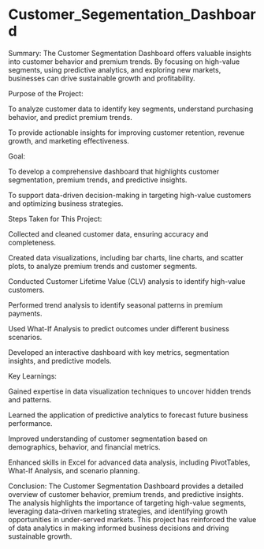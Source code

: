 # Customer_Segementation_Dashboard
Summary: The Customer Segmentation Dashboard offers valuable insights into customer behavior and premium trends. By focusing on high-value segments, using predictive analytics, and exploring new markets, businesses can drive sustainable growth and profitability.

Purpose of the Project:

To analyze customer data to identify key segments, understand purchasing behavior, and predict premium trends.

To provide actionable insights for improving customer retention, revenue growth, and marketing effectiveness.

Goal:

To develop a comprehensive dashboard that highlights customer segmentation, premium trends, and predictive insights.

To support data-driven decision-making in targeting high-value customers and optimizing business strategies.

Steps Taken for This Project:

Collected and cleaned customer data, ensuring accuracy and completeness.

Created data visualizations, including bar charts, line charts, and scatter plots, to analyze premium trends and customer segments.

Conducted Customer Lifetime Value (CLV) analysis to identify high-value customers.

Performed trend analysis to identify seasonal patterns in premium payments.

Used What-If Analysis to predict outcomes under different business scenarios.

Developed an interactive dashboard with key metrics, segmentation insights, and predictive models.

Key Learnings:

Gained expertise in data visualization techniques to uncover hidden trends and patterns.

Learned the application of predictive analytics to forecast future business performance.

Improved understanding of customer segmentation based on demographics, behavior, and financial metrics.

Enhanced skills in Excel for advanced data analysis, including PivotTables, What-If Analysis, and scenario planning.

Conclusion:
The Customer Segmentation Dashboard provides a detailed overview of customer behavior, premium trends, and predictive insights. The analysis highlights the importance of targeting high-value segments, leveraging data-driven marketing strategies, and identifying growth opportunities in under-served markets. This project has reinforced the value of data analytics in making informed business decisions and driving sustainable growth.

